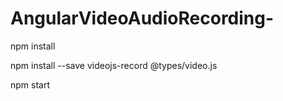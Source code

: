 # AngularVideoAudioRecording-

npm install

npm install --save videojs-record @types/video.js

npm start
